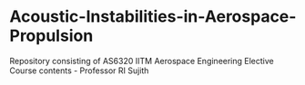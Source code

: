 # Acoustic-Instabilities-in-Aerospace-Propulsion
Repository consisting of AS6320 IITM Aerospace Engineering Elective Course contents - Professor RI Sujith
